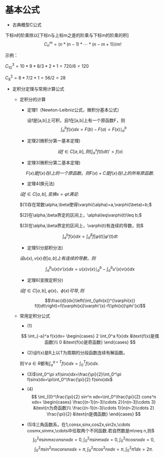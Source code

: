 # 基本公式

- 古典概型C公式

下标n的阶乘除以[下标n与上标m之差的阶乘与下标m的阶乘的积]
$$
C_n^m=(n*(n-1)*\cdots*(n-m+1))/m!
$$

示例：

$C_{10}^3=10*9*8/3*2*1=720/6=120$

$C_8^2=8*7/2*1=56/2=28$

- 定积分定理与常用计算公式

  - 定积分的计算

    - 定理1（Newton-Leibniz公式，微积分基本公式）

      设f是[a,b]上可积，且f在[a,b]上有一个原函数F，则
      $$
      \int_a^bf(x)dx=F(b)-F(a)=F(x)\mid_a^b
      $$
    
    - 定理2(微积分第一基本定理)

    $$
    设f\in C[a,b],则\left(\int_a^xf(t)dt\right)'=f(x)
    $$

    - 定理3(微积分第二基本定理)

    $$
    F(x)是f(x)在I上的一个原函数，则F(x)+C是f(x)在I上的所有原函数.
    $$

    - 定理4(换元法)

    $设f\in C[a,b],变换x=\varphi{t}满足:$

    $(1)存在常数\alpha,\beta使得\varphi(\alpha)=a,\varphi(\beta)=b;$

    $(2)在\alpha,\beta界定的区间上，\alpha\leq\varphi(t)\leq b;$

    $(3)在\alpha,\beta界定的区间上，\varphi(t)有连续的导数，则$

    $$\int_a^b f(x)dx=\int_\alpha^\beta f[\varphi(t)]\varphi'(t)dt$$

    - 定理5(分部积分法)

    $设u(x),v(x)在[a,b]上有连续的导数，则$

    $$\int_a^b u(x)v'(x)dx=u(x)v(x)\mid_a^b-\int_a^b u'(x)v(x)dx$$

    - 定理6(变限定积分)

    $设f\in C[a,b],\varphi(x)、\phi(x)可导,则$

    $$\frac{d}{dx}\left(\int_{\phi(x)}^{\varphi(x)} f(t)dt\right)=f(\varphi(x))\varphi'(x)-f(\phi(x))\phi'(x)$$

  - 常用定积分公式

    - (1)

    $$
    \int_{-a}^a f(x)dx=
    \begin{cases}
        2 \int_0^a f(x)dx  &\text{f(x)是偶函数}\\
        0   &\text{f(x)是奇函数}
    \end{cases}
    $$

    - (2)设f(x)是R上以T为周期的分段函数连续有解函数。

    则$\forall a\in R$都有$\int_a^{a+T} f(x)dx=\int_0^T f(x)dx.$

    - (3)$\int_0^\pi xf(sinx)dx=\frac{\pi}{2}\int_0^\pi f(sinx)dx=\pi\int_0^\frac{\pi}{2} f(sinx)dx$

    - (4)
    $$
    \int_{0}^\frac{\pi}{2} sin^n xdx=\int_0^\frac{\pi}{2} cons^n xdx=
    \begin{cases}
        \frac{(n-1)(n-3)\cdots 2}{n(n-3)\cdots 3} &\text{n为奇函数}\\
        \frac{(n-1)(n-3)\cdots 1}{n(n-2)\cdots 2} \frac{\pi}{2}   &\text{n是偶函数}
    \end{cases}
    $$

    - (5)$三角函数系，在1,consx,sinx,cos2x,sin2x,\cdots cosmx,sinmx,\cdots中任取两个不同函数.若自然数是m\neq n,则$
    $$
    \int_0^2\pi sinmxconsnxdx=0,\int_0^2\pi sinmxdx=0,\int_0^2\pi cosnxdx=0,
    $$
    $$
    \int_0^2\pi sin^2 mxconsnxdx=\pi,\int_0^2\pi cos^2nxdx=\pi,\int_0^2\pi 1dx=2\pi.
    $$